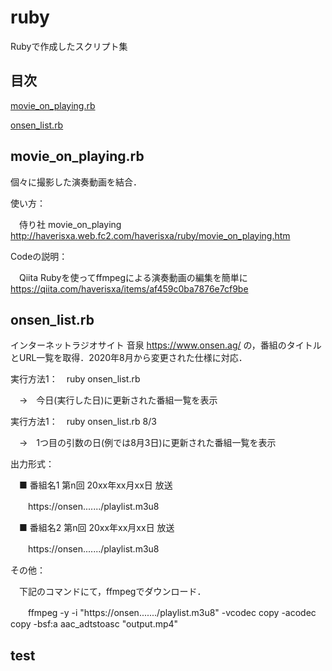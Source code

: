 # ruby
Rubyで作成したスクリプト集

## 目次

[movie_on_playing.rb](#movie_on_playing.rb)

[onsen_list.rb](#onsen_list.rb)

## movie_on_playing.rb
個々に撮影した演奏動画を結合．

使い方：

　侍り社 movie_on_playing　http://haverisxa.web.fc2.com/haverisxa/ruby/movie_on_playing.htm

Codeの説明：

　Qiita Rubyを使ってffmpegによる演奏動画の編集を簡単に　https://qiita.com/haverisxa/items/af459c0ba7876e7cf9be

## onsen_list.rb
インターネットラジオサイト 音泉 https://www.onsen.ag/ の，番組のタイトルとURL一覧を取得．2020年8月から変更された仕様に対応．

実行方法1：　ruby onsen_list.rb

　→　今日(実行した日)に更新された番組一覧を表示

実行方法1：　ruby onsen_list.rb 8/3

　→　1つ目の引数の日(例では8月3日)に更新された番組一覧を表示

出力形式：

　■ 番組名1 第n回 20xx年xx月xx日 放送

　　https://onsen......./playlist.m3u8
  
　■ 番組名2 第n回 20xx年xx月xx日 放送

　　https://onsen......./playlist.m3u8

その他：

　下記のコマンドにて，ffmpegでダウンロード．

　　ffmpeg -y -i "https://onsen......./playlist.m3u8" -vcodec copy -acodec copy -bsf:a aac_adtstoasc "output.mp4"

## test
